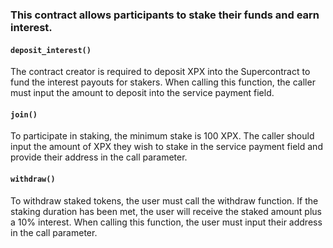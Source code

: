 ### This contract allows participants to stake their funds and earn interest.
#### ```deposit_interest()```
The contract creator is required to deposit XPX into the Supercontract to fund the interest payouts for stakers. When calling this function, the caller must input the amount to deposit into the service payment field.
#### ```join()```
To participate in staking, the minimum stake is 100 XPX. The caller should input the amount of XPX they wish to stake in the service payment field and provide their address in the call parameter.
#### ```withdraw()```
To withdraw staked tokens, the user must call the withdraw function. If the staking duration has been met, the user will receive the staked amount plus a 10% interest. When calling this function, the user must input their address in the call parameter.


